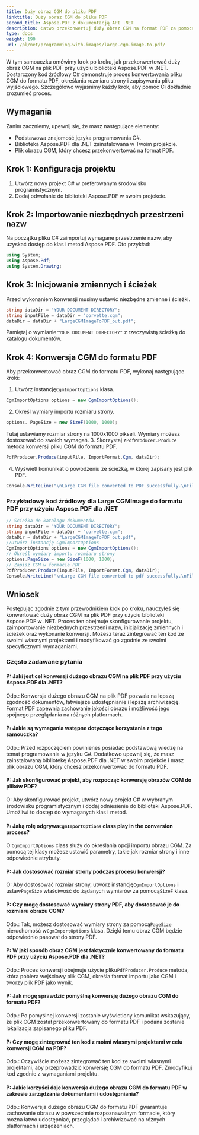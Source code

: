 ```yaml
---
title: Duży obraz CGM do pliku PDF
linktitle: Duży obraz CGM do pliku PDF
second_title: Aspose.PDF z dokumentacją API .NET
description: Łatwo przekonwertuj duży obraz CGM na format PDF za pomocą Aspose.PDF dla .NET.
type: docs
weight: 190
url: /pl/net/programming-with-images/large-cgm-image-to-pdf/
---
```

W tym samouczku omówimy krok po kroku, jak przekonwertować duży obraz CGM na plik PDF przy użyciu biblioteki Aspose.PDF w .NET. Dostarczony kod źródłowy C# demonstruje proces konwertowania pliku CGM do formatu PDF, określania rozmiaru strony i zapisywania pliku wyjściowego. Szczegółowo wyjaśnimy każdy krok, aby pomóc Ci dokładnie zrozumieć proces.

## Wymagania
Zanim zaczniemy, upewnij się, że masz następujące elementy:
- Podstawowa znajomość języka programowania C#.
- Biblioteka Aspose.PDF dla .NET zainstalowana w Twoim projekcie.
- Plik obrazu CGM, który chcesz przekonwertować na format PDF.

## Krok 1: Konfiguracja projektu
1. Utwórz nowy projekt C# w preferowanym środowisku programistycznym.
2. Dodaj odwołanie do biblioteki Aspose.PDF w swoim projekcie.

## Krok 2: Importowanie niezbędnych przestrzeni nazw
Na początku pliku C# zaimportuj wymagane przestrzenie nazw, aby uzyskać dostęp do klas i metod Aspose.PDF. Oto przykład:
```csharp
using System;
using Aspose.Pdf;
using System.Drawing;
```

## Krok 3: Inicjowanie zmiennych i ścieżek
Przed wykonaniem konwersji musimy ustawić niezbędne zmienne i ścieżki.
```csharp
string dataDir = "YOUR DOCUMENT DIRECTORY";
string inputFile = dataDir + "corvette.cgm";
dataDir = dataDir + "LargeCGMImageToPDF_out.pdf";
```
 Pamiętaj o wymianie`"YOUR DOCUMENT DIRECTORY"` z rzeczywistą ścieżką do katalogu dokumentów.

## Krok 4: Konwersja CGM do formatu PDF
Aby przekonwertować obraz CGM do formatu PDF, wykonaj następujące kroki:
1.  Utwórz instancję`CgmImportOptions` klasa.
```csharp
CgmImportOptions options = new CgmImportOptions();
```
2. Określ wymiary importu rozmiaru strony.
```csharp
options. PageSize = new SizeF(1000, 1000);
```
Tutaj ustawiamy rozmiar strony na 1000x1000 pikseli. Wymiary możesz dostosować do swoich wymagań.
 3. Skorzystaj z`PdfProducer.Produce` metoda konwersji pliku CGM do formatu PDF.
```csharp
PdfProducer.Produce(inputFile, ImportFormat.Cgm, dataDir);
```
4. Wyświetl komunikat o powodzeniu ze ścieżką, w której zapisany jest plik PDF.
```csharp
Console.WriteLine("\nLarge CGM file converted to PDF successfully.\nFile saved at " + dataDir);
```

### Przykładowy kod źródłowy dla Large CGMImage do formatu PDF przy użyciu Aspose.PDF dla .NET 
```csharp
// Ścieżka do katalogu dokumentów.
string dataDir = "YOUR DOCUMENT DIRECTORY";
string inputFile = dataDir + "corvette.cgm";
dataDir = dataDir + "LargeCGMImageToPDF_out.pdf";
//Utwórz instancję CgmImportOptions
CgmImportOptions options = new CgmImportOptions();
// Określ wymiary importu rozmiaru strony
options.PageSize = new SizeF(1000, 1000);
// Zapisz CGM w formacie PDF
PdfProducer.Produce(inputFile, ImportFormat.Cgm, dataDir);
Console.WriteLine("\nLarge CGM file converted to pdf successfully.\nFile saved at " + dataDir); 
```

## Wniosek
Postępując zgodnie z tym przewodnikiem krok po kroku, nauczyłeś się konwertować duży obraz CGM na plik PDF przy użyciu biblioteki Aspose.PDF w .NET. Proces ten obejmuje skonfigurowanie projektu, zaimportowanie niezbędnych przestrzeni nazw, inicjalizację zmiennych i ścieżek oraz wykonanie konwersji. Możesz teraz zintegrować ten kod ze swoimi własnymi projektami i modyfikować go zgodnie ze swoimi specyficznymi wymaganiami.

### Często zadawane pytania

#### P: Jaki jest cel konwersji dużego obrazu CGM na plik PDF przy użyciu Aspose.PDF dla .NET?

Odp.: Konwersja dużego obrazu CGM na plik PDF pozwala na lepszą zgodność dokumentów, łatwiejsze udostępnianie i lepszą archiwizację. Format PDF zapewnia zachowanie jakości obrazu i możliwość jego spójnego przeglądania na różnych platformach.

#### P: Jakie są wymagania wstępne dotyczące korzystania z tego samouczka?

Odp.: Przed rozpoczęciem powinieneś posiadać podstawową wiedzę na temat programowania w języku C#. Dodatkowo upewnij się, że masz zainstalowaną bibliotekę Aspose.PDF dla .NET w swoim projekcie i masz plik obrazu CGM, który chcesz przekonwertować do formatu PDF.

#### P: Jak skonfigurować projekt, aby rozpocząć konwersję obrazów CGM do plików PDF?

O: Aby skonfigurować projekt, utwórz nowy projekt C# w wybranym środowisku programistycznym i dodaj odniesienie do biblioteki Aspose.PDF. Umożliwi to dostęp do wymaganych klas i metod.

####  P: Jaką rolę odgrywa`CgmImportOptions` class play in the conversion process?

 O:`CgmImportOptions` class służy do określania opcji importu obrazu CGM. Za pomocą tej klasy możesz ustawić parametry, takie jak rozmiar strony i inne odpowiednie atrybuty.

#### P: Jak dostosować rozmiar strony podczas procesu konwersji?

 O: Aby dostosować rozmiar strony, utwórz instancję`CgmImportOptions` i ustaw`PageSize` właściwość do żądanych wymiarów za pomocą`SizeF` klasa.

#### P: Czy mogę dostosować wymiary strony PDF, aby dostosować je do rozmiaru obrazu CGM?

Odp.: Tak, możesz dostosować wymiary strony za pomocą`PageSize` nieruchomość w`CgmImportOptions` klasa. Dzięki temu obraz CGM będzie odpowiednio pasował do strony PDF.

#### P: W jaki sposób obraz CGM jest faktycznie konwertowany do formatu PDF przy użyciu Aspose.PDF dla .NET?

 Odp.: Proces konwersji obejmuje użycie pliku`PdfProducer.Produce` metoda, która pobiera wejściowy plik CGM, określa format importu jako CGM i tworzy plik PDF jako wynik.

#### P: Jak mogę sprawdzić pomyślną konwersję dużego obrazu CGM do formatu PDF?

Odp.: Po pomyślnej konwersji zostanie wyświetlony komunikat wskazujący, że plik CGM został przekonwertowany do formatu PDF i podana zostanie lokalizacja zapisanego pliku PDF.

#### P: Czy mogę zintegrować ten kod z moimi własnymi projektami w celu konwersji CGM na PDF?

Odp.: Oczywiście możesz zintegrować ten kod ze swoimi własnymi projektami, aby przeprowadzić konwersję CGM do formatu PDF. Zmodyfikuj kod zgodnie z wymaganiami projektu.

#### P: Jakie korzyści daje konwersja dużego obrazu CGM do formatu PDF w zakresie zarządzania dokumentami i udostępniania?

Odp.: Konwersja dużego obrazu CGM do formatu PDF gwarantuje zachowanie obrazu w powszechnie rozpoznawalnym formacie, który można łatwo udostępniać, przeglądać i archiwizować na różnych platformach i urządzeniach.